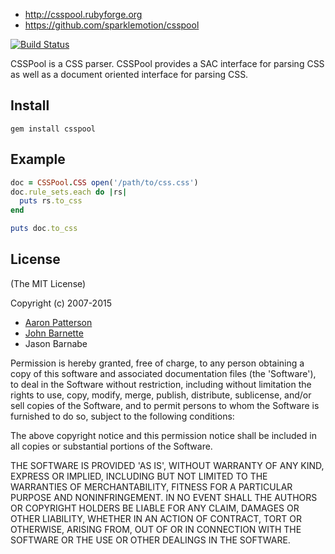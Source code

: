 * http://csspool.rubyforge.org
* https://github.com/sparklemotion/csspool

[![Build Status](https://travis-ci.org/sparklemotion/csspool.svg?branch=master)](https://travis-ci.org/sparklemotion/csspool)

CSSPool is a CSS parser.  CSSPool provides a SAC interface for parsing CSS as well as a document oriented interface for parsing CSS.

## Install

`gem install csspool`

## Example

```ruby
doc = CSSPool.CSS open('/path/to/css.css')
doc.rule_sets.each do |rs|
  puts rs.to_css
end

puts doc.to_css
```

## License

(The MIT License)

Copyright (c) 2007-2015

- [Aaron Patterson](http://tenderlovemaking.com)
- [John Barnette](http://www.jbarnette.com/)
- Jason Barnabe

Permission is hereby granted, free of charge, to any person obtaining
a copy of this software and associated documentation files (the
'Software'), to deal in the Software without restriction, including
without limitation the rights to use, copy, modify, merge, publish,
distribute, sublicense, and/or sell copies of the Software, and to
permit persons to whom the Software is furnished to do so, subject to
the following conditions:

The above copyright notice and this permission notice shall be
included in all copies or substantial portions of the Software.

THE SOFTWARE IS PROVIDED 'AS IS', WITHOUT WARRANTY OF ANY KIND,
EXPRESS OR IMPLIED, INCLUDING BUT NOT LIMITED TO THE WARRANTIES OF
MERCHANTABILITY, FITNESS FOR A PARTICULAR PURPOSE AND NONINFRINGEMENT.
IN NO EVENT SHALL THE AUTHORS OR COPYRIGHT HOLDERS BE LIABLE FOR ANY
CLAIM, DAMAGES OR OTHER LIABILITY, WHETHER IN AN ACTION OF CONTRACT,
TORT OR OTHERWISE, ARISING FROM, OUT OF OR IN CONNECTION WITH THE
SOFTWARE OR THE USE OR OTHER DEALINGS IN THE SOFTWARE.
